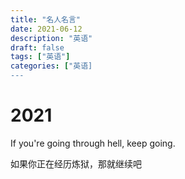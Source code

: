 ```yaml
---
title: "名人名言"
date: 2021-06-12
description: "英语"
draft: false
tags: ["英语"]
categories: ["英语]
---
```












# 2021

If you're going through hell, keep going.

如果你正在经历炼狱，那就继续吧









